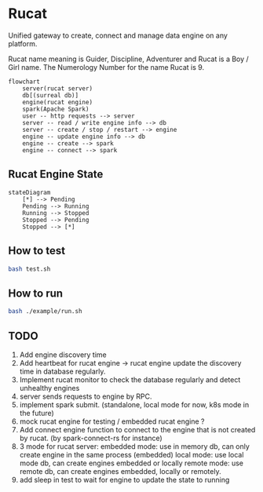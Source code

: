 # Rucat

Unified gateway to create, connect and manage data engine on any platform.

Rucat name meaning is Guider, Discipline, Adventurer and Rucat is a Boy / Girl name. The Numerology Number for the name Rucat is 9.

```mermaid
flowchart
    server(rucat server)
    db[(surreal db)]
    engine(rucat engine)
    spark(Apache Spark)
    user -- http requests --> server
    server -- read / write engine info --> db
    server -- create / stop / restart --> engine
    engine -- update engine info --> db
    engine -- create --> spark
    engine -- connect --> spark
```

## Rucat Engine State

```mermaid
stateDiagram
    [*] --> Pending
    Pending --> Running
    Running --> Stopped
    Stopped --> Pending
    Stopped --> [*]
```

## How to test

```bash
bash test.sh
```

## How to run

```bash
bash ./example/run.sh
```

## TODO

1. Add engine discovery time
2. Add heartbeat for rucat engine -> rucat engine update the discovery time in database regularly.
3. Implement rucat monitor to check the database regularly and detect unhealthy engines
4. server sends requests to engine by RPC.
5. implement spark submit. (standalone, local mode for now, k8s mode in the future)
6. mock rucat engine for testing / embedded rucat engine ?
7. Add connect engine function to connect to the engine that is not created by rucat. (by spark-connect-rs for instance)
8. 3 mode for rucat server:
  embedded mode: use in memory db, can only create engine in the same process (embedded)
  local mode: use local mode db, can create engines embedded or locally
  remote mode: use remote db, can create engines embedded, locally or remotely.
9. add sleep in test to wait for engine to update the state to running

